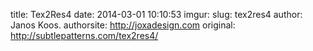 title: Tex2Res4
date: 2014-03-01 10:10:53
imgur: 
slug: tex2res4
author: Janos Koos.
authorsite: http://joxadesign.com
original: http://subtlepatterns.com/tex2res4/
